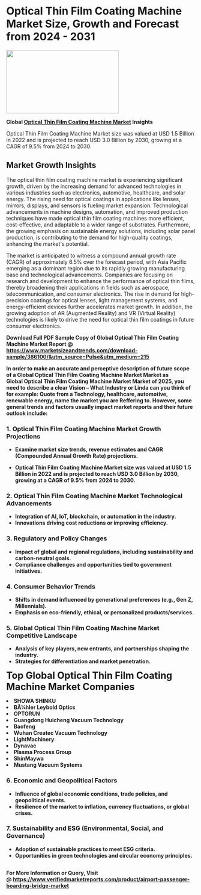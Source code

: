 <H1>Optical Thin Film Coating Machine Market Size, Growth and Forecast from 2024 - 2031</H1><img class="aligncenter size-medium wp-image-584254" src="https://thirdeyenews.in/wp-content/uploads/2024/09/Global-Market-Research-300x168.jpeg" alt="" width="300" height="168" /><p><strong>Global&nbsp;<a href="https://www.marketsizeandtrends.com/download-sample/386100/&amp;utm_source=Pulse&amp;utm_medium=215">Optical Thin Film Coating Machine Market</a> Insights</strong></p><p>Optical Thin Film Coating Machine Market size was valued at USD 1.5 Billion in 2022 and is projected to reach USD 3.0 Billion by 2030, growing at a CAGR of 9.5% from 2024 to 2030.</p><p><h2>Market Growth Insights</h2> <p>The optical thin film coating machine market is experiencing significant growth, driven by the increasing demand for advanced technologies in various industries such as electronics, automotive, healthcare, and solar energy. The rising need for optical coatings in applications like lenses, mirrors, displays, and sensors is fueling market expansion. Technological advancements in machine designs, automation, and improved production techniques have made optical thin film coating machines more efficient, cost-effective, and adaptable to a wider range of substrates. Furthermore, the growing emphasis on sustainable energy solutions, including solar panel production, is contributing to the demand for high-quality coatings, enhancing the market's potential.</p> <p><strong></strong></p> <p>The market is anticipated to witness a compound annual growth rate (CAGR) of approximately 6.5% over the forecast period, with Asia Pacific emerging as a dominant region due to its rapidly growing manufacturing base and technological advancements. Companies are focusing on research and development to enhance the performance of optical thin films, thereby broadening their applications in fields such as aerospace, telecommunication, and consumer electronics. The rise in demand for high-precision coatings for optical lenses, light management systems, and energy-efficient devices further accelerates market growth. In addition, the growing adoption of AR (Augmented Reality) and VR (Virtual Reality) technologies is likely to drive the need for optical thin film coatings in future consumer electronics. <p><strong></p><p><span class=""><strong>Download Full PDF Sample Copy of Global Optical Thin Film Coating Machine Market Report</strong> @ <a href="https://www.marketsizeandtrends.com/download-sample/386100/&amp;utm_source=Pulse&amp;utm_medium=215" target="_blank">https://www.marketsizeandtrends.com/download-sample/386100/&amp;utm_source=Pulse&amp;utm_medium=215</a></span></p><p>In order to make an accurate and perceptive description of future scope of a Global&nbsp;Optical Thin Film Coating Machine Market Market as Global&nbsp;Optical Thin Film Coating Machine Market Market of 2025, you need to describe a clear Vision &ndash; What Industry or Linda can you think of for example: Quote from a Technology, healthcare, automotive, renewable energy, name the market you are Reffering to. However, some general trends and factors usually impact market reports and their future outlook include:</p><h3>1.&nbsp;<strong>Optical Thin Film Coating Machine Market Growth Projections</strong></h3><ul><li>Examine market size trends, revenue estimates and CAGR (Compounded Annual Growth Rate) projections.</li><li><p>Optical Thin Film Coating Machine Market size was valued at USD 1.5 Billion in 2022 and is projected to reach USD 3.0 Billion by 2030, growing at a CAGR of 9.5% from 2024 to 2030.</p></li></ul><h3>2.&nbsp;<strong>Optical Thin Film Coating Machine Market Technological Advancements</strong></h3><ul><li>Integration of AI, IoT, blockchain, or automation in the industry.</li><li>Innovations driving cost reductions or improving efficiency.</li></ul><h3>3.&nbsp;<strong>Regulatory and Policy Changes</strong></h3><ul><li>Impact of global and regional regulations, including sustainability and carbon-neutral goals.</li><li>Compliance challenges and opportunities tied to government initiatives.</li></ul><h3>4.&nbsp;<strong>Consumer Behavior Trends</strong></h3><ul><li>Shifts in demand influenced by generational preferences (e.g., Gen Z, Millennials).</li><li>Emphasis on eco-friendly, ethical, or personalized products/services.</li></ul><h3>5.&nbsp;<strong>Global Optical Thin Film Coating Machine Market Competitive Landscape</strong></h3><ul><li>Analysis of key players, new entrants, and partnerships shaping the industry.</li><li>Strategies for differentiation and market penetration.</li></ul><p data-pm-slice="1 1 []"><span style="color: inherit; font-family: inherit; font-size: 25px;">Top Global Optical Thin Film Coating Machine Market Companies</span></p><div class="" data-test-id=""><p><li>SHOWA SHINKU</li><li> BÃ¼hler Leybold Optics</li><li> OPTORUN</li><li> Guangdong Huicheng Vacuum Technology</li><li> Baofeng</li><li> Wuhan Createc Vacuum Technology</li><li> LightMachinery</li><li> Dynavac</li><li> Plasma Process Group</li><li> ShinMaywa</li><li> Mustang Vacuum Systems</li></p></div><h3>6.&nbsp;<strong>Economic and Geopolitical Factors</strong></h3><ul><li>Influence of global economic conditions, trade policies, and geopolitical events.</li><li>Resilience of the market to inflation, currency fluctuations, or global crises.</li></ul><h3>7.&nbsp;<strong>Sustainability and ESG (Environmental, Social, and Governance)</strong></h3><ul><li>Adoption of sustainable practices to meet ESG criteria.</li><li>Opportunities in green technologies and circular economy principles.</li></ul><h2><strong style="font-size: 14px;">For More Information or Query, Visit @&nbsp;</strong><a style="background-color: #ffffff; font-size: 14px;" href="https://www.marketsizeandtrends.com/report/optical-thin-film-coating-machine-market/" target="_blank">https://www.verifiedmarketreports.com/product/airport-passenger-boarding-bridge-market</a></h2>
